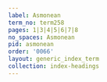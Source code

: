 ```yaml
---
label: Asmonean
term_no: term258
pages: 1|3|4|5|6|7|8
no_spaces: Asmonean
pid: asmonean
order: '0066'
layout: generic_index_term
collection: index-headings
---
```

